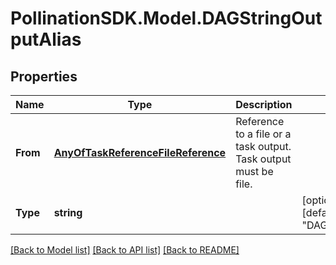 
# PollinationSDK.Model.DAGStringOutputAlias

## Properties

Name | Type | Description | Notes
------------ | ------------- | ------------- | -------------
**From** | [**AnyOfTaskReferenceFileReference**](AnyOfTaskReferenceFileReference.md) | Reference to a file or a task output. Task output must be file. | 
**Type** | **string** |  | [optional] [readonly] [default to "DAGStringOutputAlias"]

[[Back to Model list]](../README.md#documentation-for-models)
[[Back to API list]](../README.md#documentation-for-api-endpoints)
[[Back to README]](../README.md)

